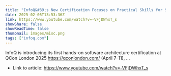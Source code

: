 ```yaml
---
title: "InfoQ&#39;s New Certification Focuses on Practical Skills for Senior Developers and Architects"
date: 2025-02-05T13:53:36Z
link: https://www.youtube.com/watch?v=-VFjDWhxT_s
showShare: false
showReadTime: false
thumbnail: images/misc.png
tags: ["infoq.com"]
---
```

InfoQ is introducing its first hands-on software architecture certification at QCon London 2025 https://qconlondon.com/ (April 7-11), ...

- Link to article: https://www.youtube.com/watch?v=-VFjDWhxT_s